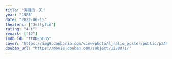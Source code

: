 ```yaml
---
title: "海灘的一天"
year: "1983"
date: "2022-06-15"
theaters: ["Jellyfin"]
rating: "4-t"
remark: ["12"]
imdb_id: "tt0085635"
cover: "https://img9.doubanio.com/view/photo/l_ratio_poster/public/p2491461655.jpg"
douban_url: "https://movie.douban.com/subject/1298871/"
---
```

